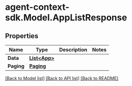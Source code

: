 # agent-context-sdk.Model.AppListResponse

## Properties

Name | Type | Description | Notes
------------ | ------------- | ------------- | -------------
**Data** | [**List&lt;App&gt;**](App.md) |  | 
**Paging** | [**Paging**](Paging.md) |  | 

[[Back to Model list]](../../README.md#documentation-for-models) [[Back to API list]](../../README.md#documentation-for-api-endpoints) [[Back to README]](../../README.md)

